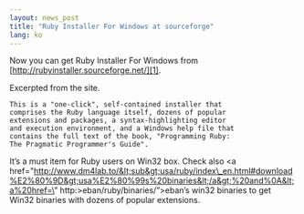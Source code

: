 ```yaml
---
layout: news_post
title: "Ruby Installer For Windows at sourceforge"
lang: ko
---
```


Now you can get Ruby Installer For Windows from
[http://rubyinstaller.sourceforge.net/][1].

Excerpted from the site.

    
    This is a "one-click", self-contained installer that
    comprises the Ruby language itself, dozens of popular
    extensions and packages, a syntax-highlighting editor
    and execution environment, and a Windows help file that
    contains the full text of the book, "Programming Ruby:
    The Pragmatic Programmer's Guide". 

It’s a must item for Ruby users on Win32 box. Check also <a
href=\"http://www.dm4lab.to/&lt;sub&gt;usa/ruby/index\_en.html#download%E2%80%9D&gt;usa%E2%80%99s%20binaries&lt;/a&gt;%20and%0A&lt;a%20href=\"
http:>eban/ruby/binaries/”&gt;eban’s win32 binaries to get Win32
binaries with dozens of popular extensions.



[1]: http://rubyinstaller.sourceforge.net/ 
